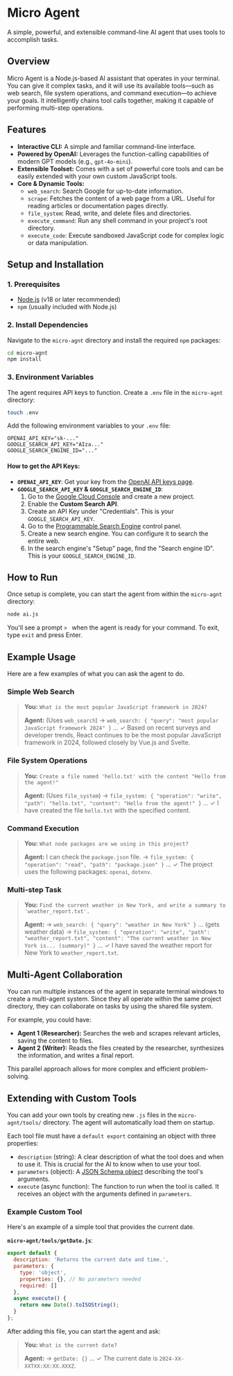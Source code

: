 # Micro Agent

A simple, powerful, and extensible command-line AI agent that uses tools to accomplish tasks.

## Overview

Micro Agent is a Node.js-based AI assistant that operates in your terminal. You can give it complex tasks, and it will use its available tools—such as web search, file system operations, and command execution—to achieve your goals. It intelligently chains tool calls together, making it capable of performing multi-step operations.

## Features

- **Interactive CLI:** A simple and familiar command-line interface.
- **Powered by OpenAI:** Leverages the function-calling capabilities of modern GPT models (e.g., `gpt-4o-mini`).
- **Extensible Toolset:** Comes with a set of powerful core tools and can be easily extended with your own custom JavaScript tools.
- **Core & Dynamic Tools:**
  - `web_search`: Search Google for up-to-date information.
  - `scrape`: Fetches the content of a web page from a URL. Useful for reading articles or documentation pages directly.
  - `file_system`: Read, write, and delete files and directories.
  - `execute_command`: Run any shell command in your project's root directory.
  - `execute_code`: Execute sandboxed JavaScript code for complex logic or data manipulation.

## Setup and Installation

### 1. Prerequisites

- [Node.js](https://nodejs.org/) (v18 or later recommended)
- `npm` (usually included with Node.js)

### 2. Install Dependencies

Navigate to the `micro-agnt` directory and install the required `npm` packages:

```bash
cd micro-agnt
npm install
```

### 3. Environment Variables

The agent requires API keys to function. Create a `.env` file in the `micro-agnt` directory:

```bash
touch .env
```

Add the following environment variables to your `.env` file:

```env
OPENAI_API_KEY="sk-..."
GOOGLE_SEARCH_API_KEY="AIza..."
GOOGLE_SEARCH_ENGINE_ID="..."
```

#### How to get the API Keys:

- **`OPENAI_API_KEY`**: Get your key from the [OpenAI API keys page](https://platform.openai.com/api-keys).
- **`GOOGLE_SEARCH_API_KEY` & `GOOGLE_SEARCH_ENGINE_ID`**:
    1.  Go to the [Google Cloud Console](https://console.cloud.google.com/) and create a new project.
    2.  Enable the **Custom Search API**.
    3.  Create an API Key under "Credentials". This is your `GOOGLE_SEARCH_API_KEY`.
    4.  Go to the [Programmable Search Engine](https://programmablesearchengine.google.com/) control panel.
    5.  Create a new search engine. You can configure it to search the entire web.
    6.  In the search engine's "Setup" page, find the "Search engine ID". This is your `GOOGLE_SEARCH_ENGINE_ID`.

## How to Run

Once setup is complete, you can start the agent from within the `micro-agnt` directory:

```bash
node ai.js
```

You'll see a prompt `> ` when the agent is ready for your command. To exit, type `exit` and press Enter.

## Example Usage

Here are a few examples of what you can ask the agent to do.

### Simple Web Search

> **You:** `What is the most popular JavaScript framework in 2024?`
>
> **Agent:** (Uses `web_search`) → `web_search: { "query": "most popular JavaScript framework 2024" }`
> ...
> ✓ Based on recent surveys and developer trends, React continues to be the most popular JavaScript framework in 2024, followed closely by Vue.js and Svelte.

### File System Operations

> **You:** `Create a file named 'hello.txt' with the content "Hello from the agent!"`
>
> **Agent:** (Uses `file_system`) → `file_system: { "operation": "write", "path": "hello.txt", "content": "Hello from the agent!" }`
> ...
> ✓ I have created the file `hello.txt` with the specified content.

### Command Execution

> **You:** `What node packages are we using in this project?`
>
> **Agent:** I can check the `package.json` file.
> → `file_system: { "operation": "read", "path": "package.json" }`
> ...
> ✓ The project uses the following packages: `openai`, `dotenv`.

### Multi-step Task

> **You:** `Find the current weather in New York, and write a summary to 'weather_report.txt'.`
>
> **Agent:**
> → `web_search: { "query": "weather in New York" }`
> ... (gets weather data)
> → `file_system: { "operation": "write", "path": "weather_report.txt", "content": "The current weather in New York is... (summary)" }`
> ...
> ✓ I have saved the weather report for New York to `weather_report.txt`.

## Multi-Agent Collaboration

You can run multiple instances of the agent in separate terminal windows to create a multi-agent system. Since they all operate within the same project directory, they can collaborate on tasks by using the shared file system.

For example, you could have:
- **Agent 1 (Researcher):** Searches the web and scrapes relevant articles, saving the content to files.
- **Agent 2 (Writer):** Reads the files created by the researcher, synthesizes the information, and writes a final report.

This parallel approach allows for more complex and efficient problem-solving.

## Extending with Custom Tools

You can add your own tools by creating new `.js` files in the `micro-agnt/tools/` directory. The agent will automatically load them on startup.

Each tool file must have a `default export` containing an object with three properties:
- `description` (string): A clear description of what the tool does and when to use it. This is crucial for the AI to know when to use your tool.
- `parameters` (object): A [JSON Schema object](https://json-schema.org/understanding-json-schema/) describing the tool's arguments.
- `execute` (async function): The function to run when the tool is called. It receives an object with the arguments defined in `parameters`.

### Example Custom Tool

Here's an example of a simple tool that provides the current date.

**`micro-agnt/tools/getDate.js`**:
```javascript
export default {
  description: 'Returns the current date and time.',
  parameters: {
    type: 'object',
    properties: {}, // No parameters needed
    required: []
  },
  async execute() {
    return new Date().toISOString();
  }
};
```

After adding this file, you can start the agent and ask:
> **You:** `What is the current date?`
>
> **Agent:** → `getDate: {}`
> ...
> ✓ The current date is `2024-XX-XXTXX:XX:XX.XXXZ`. 

